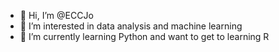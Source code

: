 - 👋 Hi, I’m @ECCJo
- 👀 I’m interested in data analysis and machine learning
- 🌱 I’m currently learning Python and want to get to learning R

<!---
ECCJo/ECCJo is a ✨ special ✨ repository because its `README.md` (this file) appears on your GitHub profile.
You can click the Preview link to take a look at your changes.
--->

